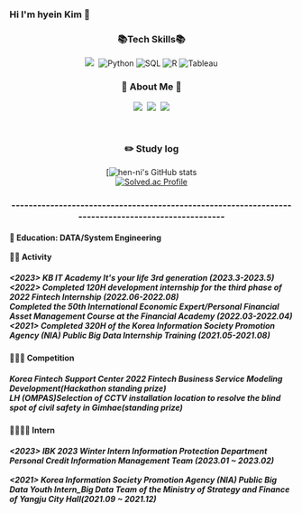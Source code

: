 ### Hi I'm hyein Kim 👋

<h3 align="center"> 📚Tech Skills📚 </h3>
<div align=center>     
    <img src="https://img.shields.io/badge/Java-007396?style=flat-square&logo=Java&logoColor=white"/></a>&nbsp
    <img alt="Python" src="https://img.shields.io/badge/python%20-%2314354C.svg?&style=flat-square&logo=python&logoColor=white"/> 
    <img alt="SQL" src="https://img.shields.io/badge/MySQL-005C84?style=flat-square&logo=mysql&logoColor=white"/>   
    <img alt="R" src="https://img.shields.io/badge/R-276DC3?style=flat-square&logo=R&logoColor=white"/>  
    <img alt="Tableau" src="https://img.shields.io/badge/Tableau-E97627?style=flat-square&logo=Tableau&logoColor=white">

<h3 align="center">🌈 About Me 🌈</h3>
<p align="center">
  <a href="https://https://henni.tistory.com/category/"><img src="https://img.shields.io/badge/Tech%20Blog-11B48A?style=flat-square&logo=Vimeo&logoColor=white&link=https://velog.io/@hyeinisfree"/></a>&nbsp
  <a href="https://www.instagram.com/hen._.ni/"><img src="https://img.shields.io/badge/Instagram-E4405F?style=flat-square&logo=Instagram&logoColor=white&link=https://www.instagram.com/hye_inisfree/"/></a>&nbsp
  <a href="mailto:henni07580@gmail.com"><img src="https://img.shields.io/badge/Gmail-d14836?style=flat-square&logo=Gmail&logoColor=white&link=kimhyein7110@gmail.com"/></a>
</p>
</br>

### :pencil2: Study log
[![hen-ni's GitHub stats](https://github-readme-stats.vercel.app/api?username=hen-ni)</br>
[![Solved.ac Profile](http://mazassumnida.wtf/api/generate_badge?boj=haein0758)](https://solved.ac/haein0758)

</h1>

### ---------------------------------------------------------------------------------------------------

<h4 align = "left">🌱 Education: DATA/System Engineering </br></br>
🌱🌱 Activity</br>
<h5 align = "left"><2023> KB IT Academy It's your life 3rd generation (2023.3-2023.5)
<2022> Completed 120H development internship for the third phase of 2022 Fintech Internship (2022.06-2022.08) </br>
 Completed the 50th International Economic Expert/Personal Financial Asset Management Course at the Financial Academy  (2022.03-2022.04) </br>
<2021> Completed 320H of the Korea Information Society Promotion Agency (NIA) Public Big Data Internship Training (2021.05-2021.08)</br></h5>
<h4 align = "left">🌱🌱🌱 Competition</br>
<h5 align = "left">Korea Fintech Support Center 2022 Fintech Business Service Modeling Development(Hackathon standing prize)</br>
LH (OMPAS)Selection of CCTV installation location to resolve the blind spot of civil safety in Gimhae(standing prize)</br></h5>
<h4 align = "left">🌱🌱🌱🌱 Intern</br>
<h5 align = "left"><2023> IBK 2023 Winter Intern Information Protection Department Personal Credit Information Management Team  (2023.01 ~ 2023.02)</br></br>
<2021> Korea Information Society Promotion Agency (NIA) Public Big Data Youth Intern_Big Data Team of the Ministry of Strategy and Finance of Yangju City Hall(2021.09 ~ 2021.12)
  
